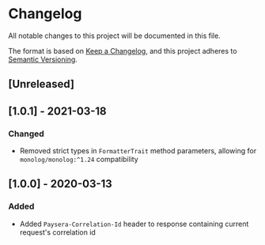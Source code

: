 # Changelog
All notable changes to this project will be documented in this file.

The format is based on [Keep a Changelog](https://keepachangelog.com/en/1.0.0/),
and this project adheres to [Semantic Versioning](https://semver.org/spec/v2.0.0.html).

## [Unreleased]

## [1.0.1] - 2021-03-18
### Changed
- Removed strict types in `FormatterTrait` method parameters, allowing for `monolog/monolog:^1.24` compatibility

## [1.0.0] - 2020-03-13
### Added
- Added `Paysera-Correlation-Id` header to response containing current request's correlation id
